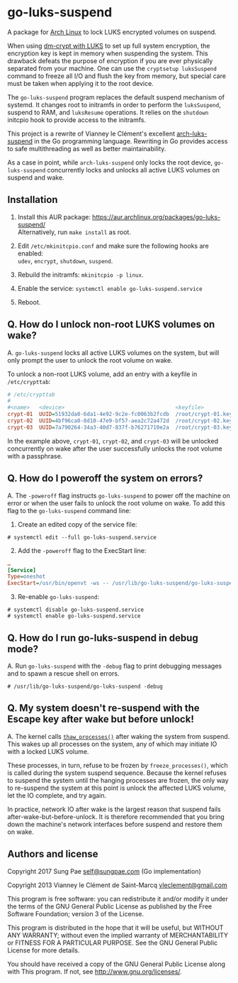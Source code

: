 go-luks-suspend
===============

A package for [Arch Linux][] to lock LUKS encrypted volumes on suspend.

When using [dm-crypt with LUKS][] to set up full system encryption, the
encryption key is kept in memory when suspending the system. This drawback
defeats the purpose of encryption if you are ever physically separated from
your machine. One can use the `cryptsetup luksSuspend` command to freeze all
I/O and flush the key from memory, but special care must be taken when
applying it to the root device.

The `go-luks-suspend` program replaces the default suspend mechanism of
systemd. It changes root to initramfs in order to perform the `luksSuspend`,
suspend to RAM, and `luksResume` operations. It relies on the `shutdown`
initcpio hook to provide access to the initramfs.

This project is a rewrite of Vianney le Clément's excellent
[arch-luks-suspend][] in the Go programming language. Rewriting in Go provides
access to safe multithreading as well as better maintainability.

As a case in point, while `arch-luks-suspend` only locks the root device,
`go-luks-suspend` concurrently locks and unlocks all active LUKS volumes on
suspend and wake.

[Arch Linux]: https://www.archlinux.org/
[dm-crypt with LUKS]: https://wiki.archlinux.org/index.php/Dm-crypt_with_LUKS
[arch-luks-suspend]: https://github.com/vianney/arch-luks-suspend


Installation
------------

1. Install this AUR package: https://aur.archlinux.org/packages/go-luks-suspend/<br>
   Alternatively, run `make install` as root.

2. Edit `/etc/mkinitcpio.conf` and make sure the following hooks are enabled:<br>
   `udev`, `encrypt`, `shutdown`, `suspend`.

3. Rebuild the initramfs: `mkinitcpio -p linux`.

4. Enable the service: `systemctl enable go-luks-suspend.service`

5. Reboot.


Q. How do I unlock non-root LUKS volumes on wake?
-------------------------------------------------

A. `go-luks-suspend` locks all active LUKS volumes on the system, but will
only prompt the user to unlock the root volume on wake.

To unlock a non-root LUKS volume, add an entry with a keyfile in
`/etc/crypttab`:

```ini
# /etc/crypttab
#
#<name>   <device>                                   <keyfile>           <options>
crypt-01  UUID=51932da0-6da1-4e92-9c2e-fc0063b2fcdb  /root/crypt-01.key  luks
crypt-02  UUID=4bf96ca0-8d10-47e9-bf57-aea2c72a472d  /root/crypt-02.key  luks
crypt-03  UUID=7a790264-34a3-40d7-837f-b76271710e2a  /root/crypt-03.key  luks
```

In the example above, `crypt-01`, `crypt-02`, and `crypt-03` will be unlocked
concurrently on wake after the user successfully unlocks the root volume with
a passphrase.


Q. How do I poweroff the system on errors?
------------------------------------------

A. The `-poweroff` flag instructs `go-luks-suspend` to power off the machine
on error or when the user fails to unlock the root volume on wake. To add this
flag to the `go-luks-suspend` command line:

1. Create an edited copy of the service file:

```
# systemctl edit --full go-luks-suspend.service
```

2. Add the `-poweroff` flag to the ExecStart line:

```ini
…
[Service]
Type=oneshot
ExecStart=/usr/bin/openvt -ws -- /usr/lib/go-luks-suspend/go-luks-suspend -poweroff
```

3. Re-enable `go-luks-suspend`:

```
# systemctl disable go-luks-suspend.service
# systemctl enable go-luks-suspend.service
```


Q. How do I run go-luks-suspend in debug mode?
----------------------------------------------

A. Run `go-luks-suspend` with the `-debug` flag to print debugging messages
and to spawn a rescue shell on errors.

```
# /usr/lib/go-luks-suspend/go-luks-suspend -debug
```


Q. My system doesn't re-suspend with the Escape key after wake but before unlock!
----------------------------------------------------------------------------------

A. The kernel calls [`thaw_processes()`][thaw] after waking the system from
suspend. This wakes up all processes on the system, any of which may initiate
IO with a locked LUKS volume.

These processes, in turn, refuse to be frozen by `freeze_processes()`, which
is called during the system suspend sequence. Because the kernel refuses to
suspend the system until the hanging processes are frozen, the only way to
re-suspend the system at this point is unlock the affected LUKS volume, let
the IO complete, and try again.

In practice, network IO after wake is the largest reason that suspend fails
after-wake-but-before-unlock. It is therefore recommended that you bring down
the machine's network interfaces before suspend and restore them on wake.

[thaw]: https://git.kernel.org/pub/scm/linux/kernel/git/torvalds/linux.git/tree/Documentation/power/freezing-of-tasks.txt


Authors and license
-------------------

Copyright 2017 Sung Pae <self@sungpae.com> (Go implementation)

Copyright 2013 Vianney le Clément de Saint-Marcq <vleclement@gmail.com>

This program is free software: you can redistribute it and/or modify
it under the terms of the GNU General Public License as published by
the Free Software Foundation; version 3 of the License.

This program is distributed in the hope that it will be useful,
but WITHOUT ANY WARRANTY; without even the implied warranty of
MERCHANTABILITY or FITNESS FOR A PARTICULAR PURPOSE.  See the
GNU General Public License for more details.

You should have received a copy of the GNU General Public License
along with This program.  If not, see <http://www.gnu.org/licenses/>.
